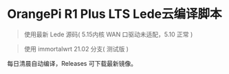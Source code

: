 # OrangePi R1 Plus LTS Lede云编译脚本

> 使用最新 Lede 源码( 5.15内核 WAN 口驱动未适配，5.10 正常 )

> 使用 immortalwrt 21.02 分支( 测试版 )

每日清晨自动编译，Releases 可下载最新镜像。
